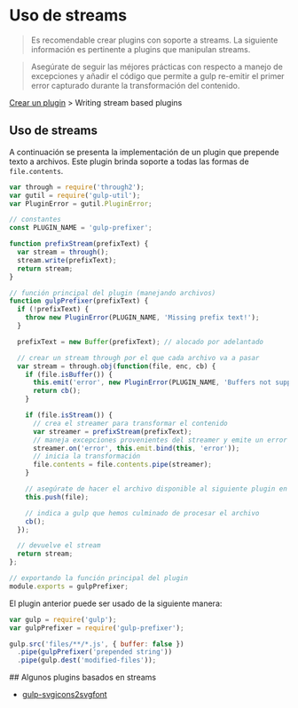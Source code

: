 # Uso de streams

> Es recomendable crear plugins con soporte a streams. La siguiente información es pertinente a plugins que manipulan streams.

> Asegúrate de seguir las méjores prácticas con respecto a manejo de excepciones y añadir el código que permite a gulp re-emitir el primer error capturado durante la transformación del contenido.

[Crear un plugin](README.md) > Writing stream based plugins

## Uso de streams

A continuación se presenta la implementación de un plugin que prepende texto a archivos. Este plugin brinda soporte a todas las formas de `file.contents`.

```js
var through = require('through2');
var gutil = require('gulp-util');
var PluginError = gutil.PluginError;

// constantes
const PLUGIN_NAME = 'gulp-prefixer';

function prefixStream(prefixText) {
  var stream = through();
  stream.write(prefixText);
  return stream;
}

// función principal del plugin (manejando archivos)
function gulpPrefixer(prefixText) {
  if (!prefixText) {
    throw new PluginError(PLUGIN_NAME, 'Missing prefix text!');
  }

  prefixText = new Buffer(prefixText); // alocado por adelantado

  // crear un stream through por el que cada archivo va a pasar
  var stream = through.obj(function(file, enc, cb) {
    if (file.isBuffer()) {
      this.emit('error', new PluginError(PLUGIN_NAME, 'Buffers not supported!'));
      return cb();
    }

    if (file.isStream()) {
      // crea el streamer para transformar el contenido
      var streamer = prefixStream(prefixText);
      // maneja excepciones provenientes del streamer y emite un error
      streamer.on('error', this.emit.bind(this, 'error'));
      // inicia la transformación
      file.contents = file.contents.pipe(streamer);
    }

    // asegúrate de hacer el archivo disponible al siguiente plugin en la tubería
    this.push(file);

    // indica a gulp que hemos culminado de procesar el archivo
    cb();
  });

  // devuelve el stream
  return stream;
};

// exportando la función principal del plugin
module.exports = gulpPrefixer;
```

El plugin anterior puede ser usado de la siguiente manera:

```js
var gulp = require('gulp');
var gulpPrefixer = require('gulp-prefixer');

gulp.src('files/**/*.js', { buffer: false })
  .pipe(gulpPrefixer('prepended string'))
  .pipe(gulp.dest('modified-files'));
```

## Algunos plugins basados en streams

* [gulp-svgicons2svgfont](https://github.com/nfroidure/gulp-svgiconstosvgfont)
